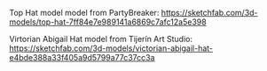 Top Hat model model from PartyBreaker: https://sketchfab.com/3d-models/top-hat-7ff84e7e989141a6869c7afc12a5e398

Virtorian Abigail Hat model from Tijerín Art Studio: https://sketchfab.com/3d-models/victorian-abigail-hat-e4bde388a33f405a9d5799a77c37cc3a